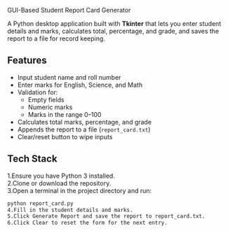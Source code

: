  GUI-Based Student Report Card Generator

A Python desktop application built with **Tkinter** that lets you enter student details and marks, calculates total, percentage, and grade, and saves the report to a file for record keeping.

## Features
- Input student name and roll number
- Enter marks for English, Science, and Math
- Validation for:
  - Empty fields
  - Numeric marks
  - Marks in the range 0–100
- Calculates total marks, percentage, and grade
- Appends the report to a file (`report_card.txt`)
- Clear/reset button to wipe inputs

## Tech Stack
1.Ensure you have Python 3 installed.  
2.Clone or download the repository.  
3.Open a terminal in the project directory and run:
   ```bash
   python report_card.py
4.Fill in the student details and marks.
5.Click Generate Report and save the report to report_card.txt.
6.Click Clear to reset the form for the next entry.
